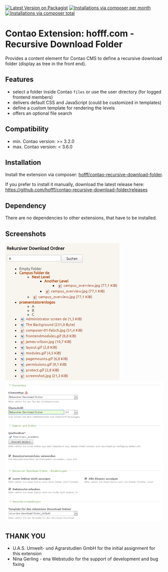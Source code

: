 [![Latest Version on Packagist](http://img.shields.io/packagist/v/hofff/contao-recursive-download-folder.svg?style=flat)](https://packagist.org/packages/hofff/contao-recursive-download-folder)
[![Installations via composer per month](http://img.shields.io/packagist/dm/hofff/contao-recursive-download-folder.svg?style=flat)](https://packagist.org/packages/hofff/contao-recursive-download-folder)
[![Installations via composer total](http://img.shields.io/packagist/dt/hofff/contao-recursive-download-folder.svg?style=flat)](https://packagist.org/packages/hofff/contao-recursive-download-folder)

# Contao Extension: hofff.com - Recursive Download Folder

Provides a content element for Contao CMS to define a recursive download folder (display as tree in the front end).


## Features

- select a folder inside Contao `files` or use the user directory (for logged frontend members)
- delivers default CSS and JavaScript (could be customized in templates)
- define a custom template for rendering the levels
- offers an optional file search


## Compatibility

- min. Contao version: >= 3.2.0
- max. Contao version: <  3.6.0


## Installation

Install the extension via composer: [hofff/contao-recursive-download-folder](https://packagist.org/packages/hofff/contao-recursive-download-folder).

If you prefer to install it manually, download the latest release here: https://github.com/hofff/contao-recursive-download-folder/releases


## Dependency

There are no dependencies to other extensions, that have to be installed.


## Screenshots

![Front end output](screenshot-frontend.png)
![Back end configuration](screenshot-backend.png)


## THANK YOU

- U.A.S. Umwelt- und Agrarstudien GmbH for the initial assignment for this extension
- Nina Gerling - ena Webstudio for the support of development and bug fixing
